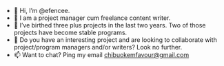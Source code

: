 - 👋 Hi, I’m @efencee.
- 👀 I am a project manager cum freelance content writer.
- 🌱 I’ve birthed three plus projects in the last two years. Two of those projects have become stable programs. 
- 💞️ Do you have an interesting project and are looking to collaborate with project/program managers and/or writers? Look no further.
- 📫 Want to chat? Ping my email chibuokemfavour@gmail.com

<!---
efencee/efencee is a ✨ special ✨ repository because its `README.md` (this file) appears on your GitHub profile.
You can click the Preview link to take a look at your changes.
--->

